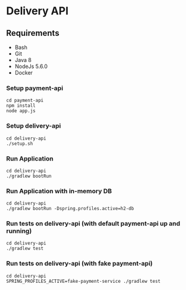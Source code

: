 Delivery API
============

Requirements
--------------

* Bash
* Git
* Java 8
* NodeJs 5.6.0
* Docker

### Setup payment-api

	cd payment-api
	npm install
	node app.js

### Setup delivery-api

	cd delivery-api
	./setup.sh

### Run Application

	cd delivery-api
	./gradlew bootRun

### Run Application with in-memory DB

	cd delivery-api
	./gradlew bootRun -Dspring.profiles.active=h2-db

### Run tests on delivery-api (with default payment-api up and running)

	cd delivery-api
	./gradlew test

### Run tests on delivery-api (with fake payment-api)

	cd delivery-api
	SPRING_PROFILES_ACTIVE=fake-payment-service ./gradlew test
